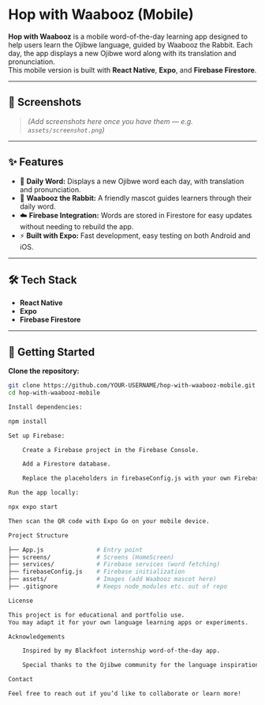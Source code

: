 # Hop with Waabooz (Mobile)

**Hop with Waabooz** is a mobile word-of-the-day learning app designed to help users learn the Ojibwe language, guided by Waabooz the Rabbit. Each day, the app displays a new Ojibwe word along with its translation and pronunciation.  
This mobile version is built with **React Native**, **Expo**, and **Firebase Firestore**.

---

## 📱 Screenshots

> *(Add screenshots here once you have them — e.g. `assets/screenshot.png`)*

---

## ✨ Features

- 📖 **Daily Word:** Displays a new Ojibwe word each day, with translation and pronunciation.
- 🐇 **Waabooz the Rabbit:** A friendly mascot guides learners through their daily word.
- ☁️ **Firebase Integration:** Words are stored in Firestore for easy updates without needing to rebuild the app.
- ⚡ **Built with Expo:** Fast development, easy testing on both Android and iOS.

---

## 🛠️ Tech Stack

- **React Native**
- **Expo**
- **Firebase Firestore**

---

## 🚀 Getting Started

**Clone the repository:**

```bash
git clone https://github.com/YOUR-USERNAME/hop-with-waabooz-mobile.git
cd hop-with-waabooz-mobile

Install dependencies:

npm install

Set up Firebase:

    Create a Firebase project in the Firebase Console.

    Add a Firestore database.

    Replace the placeholders in firebaseConfig.js with your own Firebase project settings.

Run the app locally:

npx expo start

Then scan the QR code with Expo Go on your mobile device.

Project Structure

├── App.js               # Entry point
├── screens/             # Screens (HomeScreen)
├── services/            # Firebase services (word fetching)
├── firebaseConfig.js    # Firebase initialization
├── assets/              # Images (add Waabooz mascot here)
├── .gitignore           # Keeps node_modules etc. out of repo

License

This project is for educational and portfolio use.
You may adapt it for your own language learning apps or experiments.

Acknowledgements

    Inspired by my Blackfoot internship word-of-the-day app.

    Special thanks to the Ojibwe community for the language inspiration.

Contact

Feel free to reach out if you’d like to collaborate or learn more!
